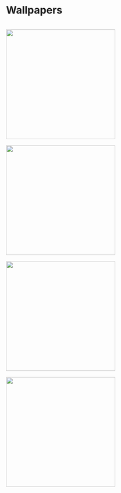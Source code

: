 # Wallpapers

<br><img src="./wallpaper (1).png" width=300><br>
<br><img src="./wallpaper (4).png" width=300><br>
<br><img src="./wallpaper (5).png" width=300><br>
<br><img src="./wallpaper (6).png" width=300><br>